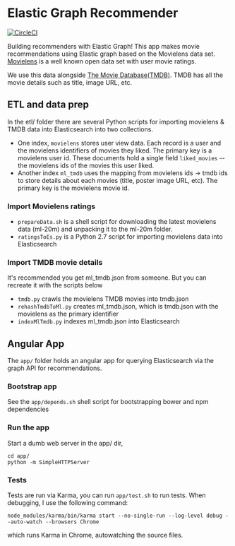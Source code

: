 # Elastic Graph Recommender

[![CircleCI](https://circleci.com/gh/o19s/elastic-graph-recommender.svg?style=svg)](https://circleci.com/gh/o19s/elastic-graph-recommender)

Building recommenders with Elastic Graph! This app makes movie recommendations using Elastic graph based on the Movielens data set. [Movielens](http://grouplens.org/datasets/movielens/) is a well known open data set with user movie ratings.

We use this data alongside [The Movie Database(TMDB)](https://www.themoviedb.org/?language=en). TMDB has all the movie details such as title, image URL, etc.

## ETL and data prep

In the etl/ folder there are several Python scripts for importing movielens & TMDB data into Elasticsearch into two collections.

- One index, `movielens` stores user view data. Each record is a user and the movielens identifiers of movies they liked. The primary key is a movielens user id. These documents hold a single field `liked_movies` -- the movielens ids of the movies this user liked.
- Another index `ml_tmdb` uses the mapping from movielens ids -> tmdb ids to store details about each movies (title, poster image URL, etc). The primary key is the movielens movie id.

### Import Movielens ratings

- `prepareData.sh` is a shell script for downloading the latest movielens data (ml-20m) and unpacking it to the ml-20m folder.
- `ratingsToEs.py` is a Python 2.7 script for importing movielens data into Elasticsearch

### Import TMDB movie details

It's recommended you get ml_tmdb.json from someone. But you can recreate it with the scripts below

- `tmdb.py` crawls the movielens TMDB movies into tmdb.json
- `rehashTmdbToMl.py` creates ml_tmdb.json, which is tmdb.json with the movielens as the primary identifier
- `indexMlTmdb.py` indexes ml_tmdb.json into Elasticsearch 

## Angular App

The `app/` folder holds an angular app for querying Elasticsearch via the graph API for recommendations.

### Bootstrap app

See the `app/depends.sh` shell script for bootstrapping bower and npm dependencies

### Run the app

Start a dumb web server in the app/ dir, 

```
cd app/
python -m SimpleHTTPServer
```

### Tests

Tests are run via Karma, you can run `app/test.sh` to run tests. When debugging, I use the following command:

```
node_modules/karma/bin/karma start --no-single-run --log-level debug --auto-watch --browsers Chrome
```

which runs Karma in Chrome, autowatching the source files. 